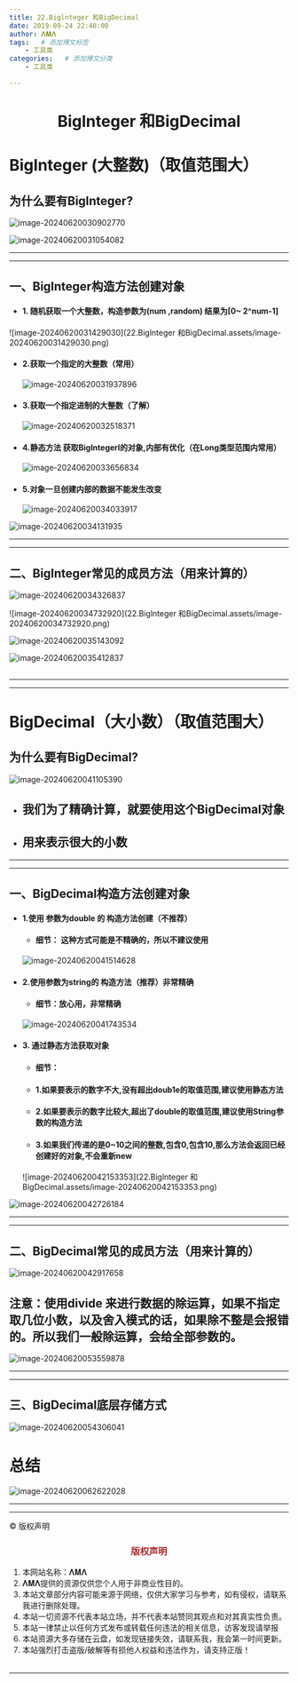 ```yaml
---
title: 22.Biglnteger 和BigDecimal
date: 2019-09-24 22:40:00
author: 𝚲𝚳𝚲
tags:   # 添加博文标签
	- 工具类
categories:   # 添加博文分类
	- 工具类

---
```


<h1><center>Biglnteger 和BigDecimal</center></h1>

# Biglnteger (大整数)（取值范围大）

## 为什么要有BigInteger?

![image-20240620030902770](https://raw.githubusercontent.com/protonlml/blogimages/master/imgs/202406200309923.png)

![image-20240620031054082](https://raw.githubusercontent.com/protonlml/blogimages/master/imgs/202406200310152.png)

---

---

## 一、BigInteger构造方法创建对象

- #### 1. 随机获取一个大整数，构造参数为(num ,random) 结果为[0~ 2^num-1]  

![image-20240620031429030](22.Biglnteger 和BigDecimal.assets/image-20240620031429030.png)

- #### 2.获取一个指定的大整数（常用）

  ![image-20240620031937896](https://raw.githubusercontent.com/protonlml/blogimages/master/imgs/202406200319019.png)

- #### 3.获取一个指定进制的大整数（了解）

  ![image-20240620032518371](https://raw.githubusercontent.com/protonlml/blogimages/master/imgs/202406200325523.png)

- #### 4.静态方法 获取BigIntegerl的对象,内部有优化（在Long类型范围内常用）

  ![image-20240620033656834](https://raw.githubusercontent.com/protonlml/blogimages/master/imgs/202406200336806.png)

- #### 5.对象一旦创建内部的数据不能发生改变

  ![image-20240620034033917](https://raw.githubusercontent.com/protonlml/blogimages/master/imgs/202406200340533.png)

![image-20240620034131935](https://raw.githubusercontent.com/protonlml/blogimages/master/imgs/202406200341668.png)

---



---

## 二、BigInteger常见的成员方法（用来计算的）

![image-20240620034326837](https://raw.githubusercontent.com/protonlml/blogimages/master/imgs/202406200343002.png)

![image-20240620034732920](22.Biglnteger 和BigDecimal.assets/image-20240620034732920.png)

![image-20240620035143092](https://raw.githubusercontent.com/protonlml/blogimages/master/imgs/202406200351250.png)

![image-20240620035412837](https://raw.githubusercontent.com/protonlml/blogimages/master/imgs/202406200354008.png)



##  

---







----



# BigDecimal（大小数）（取值范围大）

## 为什么要有BigDecimal?

![image-20240620041105390](https://raw.githubusercontent.com/protonlml/blogimages/master/imgs/202406200411944.png)

- ## 我们为了精确计算，就要使用这个BigDecimal对象  

- ## 用来表示很大的小数



---





---

## 一、BigDecimal构造方法创建对象

- #### 1.使用 参数为double 的 构造方法创建（不推荐）

  - #### 细节： 这种方式可能是不精确的，所以不建议使用

  ![image-20240620041514628](https://raw.githubusercontent.com/protonlml/blogimages/master/imgs/202406200415521.png)

- #### 2.使用参数为string的 构造方法（推荐）非常精确

  - #### 细节：放心用，非常精确

  ![image-20240620041743534](https://raw.githubusercontent.com/protonlml/blogimages/master/imgs/202406200417638.png)

- #### 3. 通过静态方法获取对象

  - #### 细节：

  - #### 1.如果要表示的数字不大,没有超出doub1e的取值范围,建议使用静态方法

  - #### 2.如果要表示的数字比较大,超出了double的取值范围,建议使用String参数的构造方法

  - #### 3.如果我们传递的是0~10之间的整数,包含0,包含10,那么方法会返回已经创建好的对象,不会重新new

  ![image-20240620042153353](22.Biglnteger 和BigDecimal.assets/image-20240620042153353.png)

![image-20240620042726184](https://raw.githubusercontent.com/protonlml/blogimages/master/imgs/202406200427044.png)

---





---



## 二、BigDecimal常见的成员方法（用来计算的）

![image-20240620042917658](https://raw.githubusercontent.com/protonlml/blogimages/master/imgs/202406200429669.png)

## 注意：使用divide 来进行数据的除运算，如果不指定取几位小数，以及舍入模式的话，如果除不整是会报错的。所以我们一般除运算，会给全部参数的。

![image-20240620053559878](https://raw.githubusercontent.com/protonlml/blogimages/master/imgs/202406200536240.png)



---

---

## 三、BigDecimal底层存储方式

![image-20240620054306041](https://raw.githubusercontent.com/protonlml/blogimages/master/imgs/202406200543651.png)

# 总结

![image-20240620062622028](https://raw.githubusercontent.com/protonlml/blogimages/master/imgs/202406200626434.png)













---


----

© 版权声明

<escape>

<div>
    <h3 align="center"  style="color: brown;" >版权声明</h3>
    <table>
   		<tr>
    		<ol>
				<li>本网站名称：𝚲𝚳𝚲</li>
				<li>𝚲𝚳𝚲提供的资源仅供您个人用于非商业性目的。</li>
				<li>本站文章部分内容可能来源于网络，仅供大家学习与参考，如有侵权，请联系我进行删除处理。</li>
				<li>本站一切资源不代表本站立场，并不代表本站赞同其观点和对其真实性负责。</li>
        		<li>本站一律禁止以任何方式发布或转载任何违法的相关信息，访客发现请举报</li> 
        		<li>本站资源大多存储在云盘，如发现链接失效，请联系我，我会第一时间更新。</li>
        		<li>本站强烈打击盗版/破解等有损他人权益和违法作为，请支持正版！</li>  
			</ol>
		</tr>
	</table>
</div>







</escape>

----



